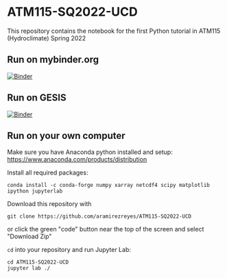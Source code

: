 # ATM115-SQ2022-UCD
This repository contains the notebook for the first Python tutorial in ATM115 (Hydroclimate) Spring 2022

## Run on mybinder.org

[![Binder](https://mybinder.org/badge_logo.svg)](https://mybinder.org/v2/gh/aramirezreyes/ATM115-SQ2022-UCD/HEAD)


## Run on GESIS
[![Binder](https://mybinder.org/badge_logo.svg)](https://notebooks.gesis.org/binder/v2/gh/aramirezreyes/ATM115-SQ2022-UCD/HEAD)


## Run on your own computer
Make sure you have Anaconda python installed and setup: https://www.anaconda.com/products/distribution

Install all required packages:
```
conda install -c conda-forge numpy xarray netcdf4 scipy matplotlib ipython jupyterlab
```

Download this repository with 
```
git clone https://github.com/aramirezreyes/ATM115-SQ2022-UCD
```
or click the green "code" button near the top of the screen and select "Download Zip"

`cd` into your repository and run Jupyter Lab:
```
cd ATM115-SQ2022-UCD
jupyter lab ./
```